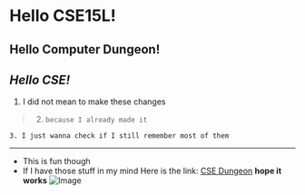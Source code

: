 # Hello CSE15L!
## **Hello Computer Dungeon!**
## *Hello CSE!*
1. I did not mean to make these changes
> 2. `because I already made it`
```
3. I just wanna check if I still remember most of them
```
---
* This is fun though
* If I have those stuff in my mind
Here is the link: [CSE Dungeon](https://www.reddit.com/r/UCSD/comments/2p8272/this_was_the_cse_basement_last_night/) 
**hope it works**
![Image](https://external-preview.redd.it/KtIQj_UcBfKQPUDrFmMSs8mK28jBFuxSkTLe145oJXw.jpg?auto=webp&v=enabled&s=ee26c606cedad7cf279755bd3264fafb4ae77564)
